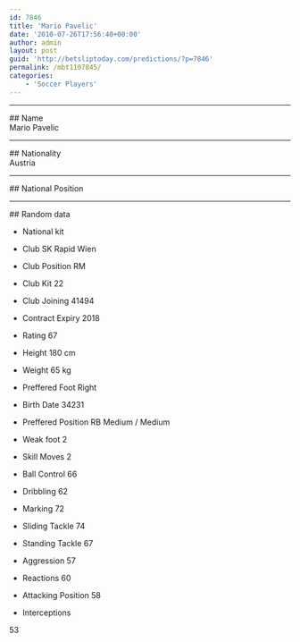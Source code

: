 ```yaml
---
id: 7846
title: 'Mario Pavelic'
date: '2010-07-26T17:56:40+00:00'
author: admin
layout: post
guid: 'http://betsliptoday.com/predictions/?p=7846'
permalink: /mbt1107845/
categories:
    - 'Soccer Players'
---
```


- - - - - -

\## Name  
 Mario Pavelic

- - - - - -

\## Nationality  
 Austria

- - - - - -

\## National Position

- - - - - -

\## Random data

- National kit
- Club
 SK Rapid Wien

- Club Position
 RM

- Club Kit
 22

- Club Joining
 41494

- Contract Expiry
 2018

- Rating
 67

- Height
 180 cm

- Weight
 65 kg

- Preffered Foot
 Right

- Birth Date
 34231

- Preffered Position
 RB Medium / Medium

- Weak foot
 2

- Skill Moves
 2

- Ball Control
 66

- Dribbling
 62

- Marking
 72

- Sliding Tackle
 74

- Standing Tackle
 67

- Aggression
 57

- Reactions
 60

- Attacking Position
 58

- Interceptions

 53